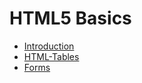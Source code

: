 # HTML5 Basics

- [Introduction](Introduction-HTML.md)
- [HTML-Tables](Tables.md)
- [Forms](Forms.md)
